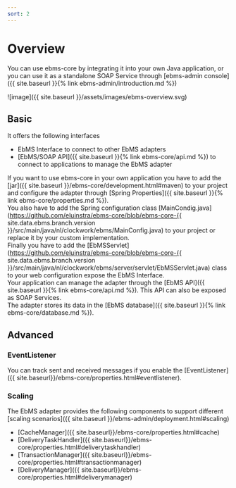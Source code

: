 ```yaml
---
sort: 2
---
```


# Overview

You can use ebms-core by integrating it into your own Java application, or you can use it as a standalone SOAP Service through [ebms-admin console]({{ site.baseurl }}{% link ebms-admin/introduction.md %})

![image]({{ site.baseurl }}/assets/images/ebms-overview.svg)

## Basic

It offers the following interfaces

- EbMS Interface to connect to other EbMS adapters
- [EbMS/SOAP API]({{ site.baseurl }}{% link ebms-core/api.md %}) to connect to applications to manage the EbMS adapter  

If you want to use ebms-core in your own application you have to add the [jar]({{ site.baseurl }}/ebms-core/development.html#maven) to your project and configure the adapter through [Spring Properties]({{ site.baseurl }}{% link ebms-core/properties.md %}).  
You also have to add the Spring configuration class [MainCondig.java](https://github.com/eluinstra/ebms-core/blob/ebms-core-{{ site.data.ebms.branch.version }}/src/main/java/nl/clockwork/ebms/MainConfig.java) to your project or replace it by your custom implementation.  
Finally you have to add the [EbMSServlet](https://github.com/eluinstra/ebms-core/blob/ebms-core-{{ site.data.ebms.branch.version }}/src/main/java/nl/clockwork/ebms/server/servlet/EbMSServlet.java) class to your web configuration expose the EbMS Interface.  
Your application can manage the adapter through the [EbMS API]({{ site.baseurl }}{% link ebms-core/api.md %}). This API can also be exposed as SOAP Services.  
The adapter stores its data in the [EbMS database]({{ site.baseurl }}{% link ebms-core/database.md %}).  

## Advanced

### EventListener

You can track sent and received messages if you enable the [EventListener]({{ site.baseurl}}/ebms-core/properties.html#eventlistener).

### Scaling

The EbMS adapter provides the following components to support different [scaling scenarios]({{ site.baseurl }}/ebms-admin/deployment.html#scaling)

- [CacheManager]({{ site.baseurl}}/ebms-core/properties.html#cache)
- [DeliveryTaskHandler]({{ site.baseurl}}/ebms-core/properties.html#deliverytaskhandler)
- [TransactionManager]({{ site.baseurl}}/ebms-core/properties.html#transactionmanager)
- [DeliveryManager]({{ site.baseurl}}/ebms-core/properties.html#deliverymanager)